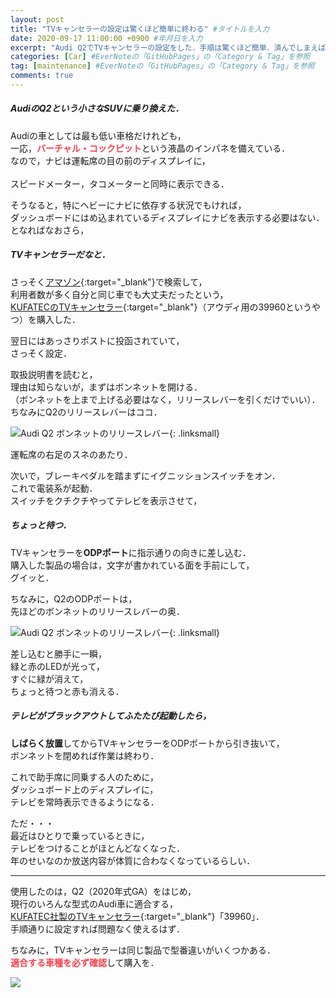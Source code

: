 ```yaml
---
layout: post
title: "TVキャンセラーの設定は驚くほど簡単に終わる" #タイトルを入力
date: 2020-09-17 11:00:00 +0900 #年月日を入力
excerpt: "Audi Q2でTVキャンセラーの設定をした．手順は驚くほど簡単．済んでしまえばダッシュボード上のディスプレイで，走行中もテレビを観ることができるようになる・・・" #home画面でタイトルの下に表示される短文を入力
categories: [Car] #EverNoteの「GitHubPages」の「Category & Tag」を参照
tag: [maintenance] #EverNoteの「GitHubPages」の「Category & Tag」を参照
comments: true
---
```


##### AudiのQ2という小さなSUVに乗り換えた．

Audiの車としては最も低い車格だけれども，  
一応，<span style="color: #f83e4b;" strong>**バーチャル・コックピット**</span>という液晶のインパネを備えている．  
なので，ナビは運転席の目の前のディスプレイに，<br />  
スピードメーター，タコメーターと同時に表示できる．

そうなると，特にヘビーにナビに依存する状況でもければ，  
ダッシュボードにはめ込まれているディスプレイにナビを表示する必要はない．  
となればなおさら，

##### TVキャンセラーだなと．

さっそく[アマゾン](https://amzn.to/3nJH8p8){:target="_blank"}で検索して，  
利用者数が多く自分と同じ車でも大丈夫だったという，  
[KUFATECのTVキャンセラー](https://amzn.to/3lDgBIa){:target="_blank"}（アウディ用の39960というやつ）を購入した．

翌日にはあっさりポストに投函されていて，  
さっそく設定．

取扱説明書を読むと，  
理由は知らないが，まずはボンネットを開ける．  
（ボンネットを上まで上げる必要はなく，リリースレバーを引くだけでいい）．  
ちなみにQ2のリリースレバーはココ．

![Audi Q2 ボンネットのリリースレバー](https://salmon-onigiri.github.io/blog/img/200917_001.jpg){: .linksmall}

運転席の右足のスネのあたり．

次いで，ブレーキペダルを踏まずにイグニッションスイッチをオン．  
これで電装系が起動．  
スイッチをクチクチやってテレビを表示させて，  

##### ちょっと待つ．

TVキャンセラーを**ODPポート**に指示通りの向きに差し込む．  
購入した製品の場合は，文字が書かれている面を手前にして，  
グイッと．

ちなみに，Q2のODPポートは，  
先ほどのボンネットのリリースレバーの奥．

![Audi Q2 ボンネットのリリースレバー](https://salmon-onigiri.github.io/blog/img/200917_002.jpg){: .linksmall}

差し込むと勝手に一瞬，  
緑と赤のLEDが光って，  
すぐに緑が消えて，  
ちょっと待つと赤も消える．

##### テレビがブラックアウトしてふたたび起動したら，

**しばらく放置**してからTVキャンセラーをODPポートから引き抜いて，  
ボンネットを閉めれば作業は終わり．

これで助手席に同乗する人のために，  
ダッシュボード上のディスプレイに，  
テレビを常時表示できるようになる．

ただ・・・  
最近はひとりで乗っているときに，  
テレビをつけることがほとんどなくなった．  
年のせいなのか放送内容が体質に合わなくなっているらしい．

*****

使用したのは，Q2（2020年式GA）をはじめ，  
現行のいろんな型式のAudi車に適合する，  
[KUFATEC社製のTVキャンセラー](https://amzn.to/3lDgBIa){:target="_blank"}「39960」．  
手順通りに設定すれば問題なく使えるはず．

ちなみに，TVキャンセラーは同じ製品で型番違いがいくつかある．  
<span style="color: #f83e4b;">**適合する車種を必ず確認**</span>して購入を．

<a href="https://www.amazon.co.jp/TV%E3%82%AD%E3%83%A3%E3%83%B3%E3%82%BB%E3%83%A9%E3%83%BC-%E3%80%904%EF%BC%A7%E5%BE%8C%E6%9C%9F%E5%9E%8B%E3%80%91A7%E3%80%90-NAVIGATION-%E3%82%A2%E3%82%A6%E3%83%87%E3%82%A3%E3%82%B3%E3%83%8D%E3%82%AF%E3%83%88%E6%90%AD%E8%BC%89%E8%BB%8A%E3%80%91SSKPRODUCT%E3%82%AA%E3%83%AA%E3%82%B8%E3%83%8A%E3%83%AB%E6%97%A5%E6%9C%AC%E8%AA%9E%E8%A7%A3%E8%AA%AC%E6%9B%B8%E4%BB%98%E3%81%8D-%E5%B7%A5%E5%85%B7%E4%B8%8D%E8%A6%81%EF%BC%95%E5%88%86%E3%81%A7%E5%AE%8C%E4%BA%86%E7%B0%A1%E5%8D%98%E8%A8%AD%E5%AE%9A/dp/B018VGONZ2/ref=as_li_ss_il?__mk_ja_JP=%E3%82%AB%E3%82%BF%E3%82%AB%E3%83%8A&dchild=1&keywords=%E3%82%A2%E3%82%A6%E3%83%87%E3%82%A3+TV%E3%82%AD%E3%83%A3%E3%83%B3%E3%82%BB%E3%83%A9%E3%83%BC&qid=1602553742&sr=8-1-spons&psc=1&spLa=ZW5jcnlwdGVkUXVhbGlmaWVyPUEzSkNVMVM4UURUUlJGJmVuY3J5cHRlZElkPUEwNTM3NzU5Mlg5TjZPUVBGTEpPMiZlbmNyeXB0ZWRBZElkPUExUTVaWkxCMUtFNDk1JndpZGdldE5hbWU9c3BfYXRmJmFjdGlvbj1jbGlja1JlZGlyZWN0JmRvTm90TG9nQ2xpY2s9dHJ1ZQ==&linkCode=li3&tag=palibera-22&linkId=5ad53a94093cb38792c372cc15de686a&language=ja_JP" target="_blank"><img class="link" border="0" src="//ws-fe.amazon-adsystem.com/widgets/q?_encoding=UTF8&ASIN=B018VGONZ2&Format=_SL250_&ID=AsinImage&MarketPlace=JP&ServiceVersion=20070822&WS=1&tag=palibera-22&language=ja_JP" ></a><img src="https://ir-jp.amazon-adsystem.com/e/ir?t=palibera-22&language=ja_JP&l=li3&o=9&a=B018VGONZ2" width="1" height="1" border="0" alt="" style="border:none !important; margin:0px !important;" />
